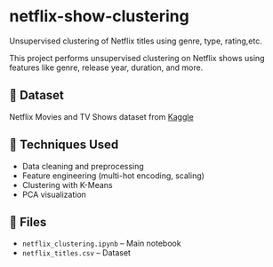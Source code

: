 # netflix-show-clustering
Unsupervised clustering of Netflix titles using genre, type, rating,etc.

This project performs unsupervised clustering on Netflix shows using features like genre, release year, duration, and more.

## 📁 Dataset
Netflix Movies and TV Shows dataset from [Kaggle](https://www.kaggle.com/datasets/shivamb/netflix-shows)

## 🧠 Techniques Used
- Data cleaning and preprocessing
- Feature engineering (multi-hot encoding, scaling)
- Clustering with K-Means
- PCA visualization

## 📝 Files
- `netflix_clustering.ipynb` – Main notebook
- `netflix_titles.csv` – Dataset
